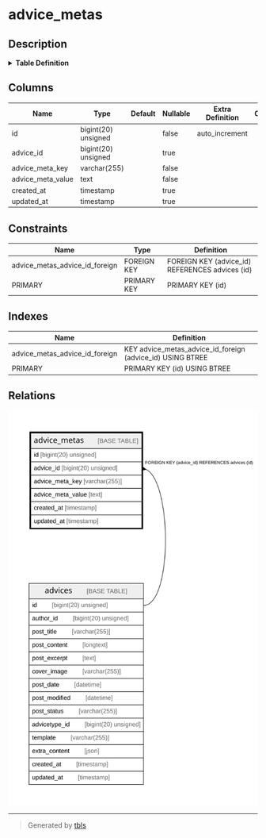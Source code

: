 # advice_metas

## Description

<details>
<summary><strong>Table Definition</strong></summary>

```sql
CREATE TABLE `advice_metas` (
  `id` bigint(20) unsigned NOT NULL AUTO_INCREMENT,
  `advice_id` bigint(20) unsigned DEFAULT NULL,
  `advice_meta_key` varchar(255) COLLATE utf8mb4_unicode_ci NOT NULL,
  `advice_meta_value` text COLLATE utf8mb4_unicode_ci NOT NULL,
  `created_at` timestamp NULL DEFAULT NULL,
  `updated_at` timestamp NULL DEFAULT NULL,
  PRIMARY KEY (`id`),
  KEY `advice_metas_advice_id_foreign` (`advice_id`),
  CONSTRAINT `advice_metas_advice_id_foreign` FOREIGN KEY (`advice_id`) REFERENCES `advices` (`id`) ON DELETE CASCADE
) ENGINE=InnoDB DEFAULT CHARSET=utf8mb4 COLLATE=utf8mb4_unicode_ci
```

</details>

## Columns

| Name | Type | Default | Nullable | Extra Definition | Children | Parents | Comment |
| ---- | ---- | ------- | -------- | ---------------- | -------- | ------- | ------- |
| id | bigint(20) unsigned |  | false | auto_increment |  |  |  |
| advice_id | bigint(20) unsigned |  | true |  |  | [advices](advices.md) |  |
| advice_meta_key | varchar(255) |  | false |  |  |  |  |
| advice_meta_value | text |  | false |  |  |  |  |
| created_at | timestamp |  | true |  |  |  |  |
| updated_at | timestamp |  | true |  |  |  |  |

## Constraints

| Name | Type | Definition |
| ---- | ---- | ---------- |
| advice_metas_advice_id_foreign | FOREIGN KEY | FOREIGN KEY (advice_id) REFERENCES advices (id) |
| PRIMARY | PRIMARY KEY | PRIMARY KEY (id) |

## Indexes

| Name | Definition |
| ---- | ---------- |
| advice_metas_advice_id_foreign | KEY advice_metas_advice_id_foreign (advice_id) USING BTREE |
| PRIMARY | PRIMARY KEY (id) USING BTREE |

## Relations

![er](advice_metas.svg)

---

> Generated by [tbls](https://github.com/k1LoW/tbls)
